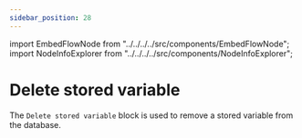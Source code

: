```yaml
---
sidebar_position: 28
---
```


import EmbedFlowNode from "../../../../src/components/EmbedFlowNode";
import NodeInfoExplorer from "../../../../src/components/NodeInfoExplorer";

# Delete stored variable

<EmbedFlowNode type="action_variable_delete" />

The `Delete stored variable` block is used to remove a stored variable from the database.

<NodeInfoExplorer type="action_variable_delete" />
